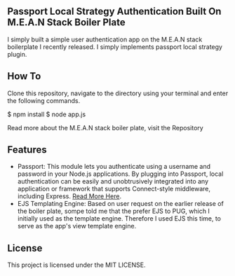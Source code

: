 ## Passport Local Strategy  Authentication Built On M.E.A.N Stack Boiler Plate
I simply built a simple user authentication app on the M.E.A.N stack boilerplate I recently released. I simply implements passport local strategy plugin.

## How To

Clone this repository, navigate to the directory using your terminal and enter the following commands.

$ npm install
$ node app.js

Read more about the M.E.A.N stack boiler plate, visit the <a ref="https://github.com/ahkohd/meanstack-boilerplate">Repository</a>


## Features
 *  Passport: This module lets you authenticate using a username and password in your Node.js applications. By plugging into Passport, local authentication can be easily and unobtrusively integrated into any application or framework that supports Connect-style middleware, including Express. <a href="https://www.npmjs.com/package/passport-local">Read More Here</a>.
 * EJS Templating Engine: Based on user request on the earlier release of the boiler plate, sompe told me that the prefer EJS to PUG, which I initially used as the template engine. Therefore I used EJS this time, to serve as the app's view template engine.  


## License
This project is licensed under the MIT LICENSE.

